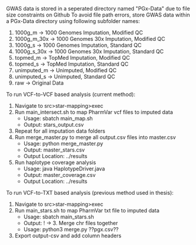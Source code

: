 GWAS data is stored in a seperated directory named "PGx-Data" due to file size constraints on Github
To avoid file path errors, store GWAS data within a PGx-Data directory using following subfolder names:
  1. 1000g_m        -> 1000 Genomes Imputation, Modified QC
  2. 1000g_m_30x    -> 1000 Genomes 30x Imputation, Modified QC
  3. 1000g_s        -> 1000 Genomes Imputation, Standard QC
  4. 1000g_s_30x    -> 1000 Genomes 30x Imputation, Standard QC
  5. topmed_m       -> TopMed Imputation, Modified QC
  6. topmed_s       -> TopMed Imputation, Standard QC
  7. unimputed_m    -> Unimputed, Modified QC
  8. unimputed_s    -> Unimputed, Standard QC
  9. raw            -> Original Data

To run VCF-to-VCF based analysis (current method):
  1. Navigate to src>star-mapping>exec
  2. Run main_intersect.sh to map PharmVar vcf files to imputed data
       - Usage: sbatch main_map.sh <imputation-data-folder>
       - Output: stars_output.csv
  3. Repeat for all imputation data folders
  4. Run merge_master.py to merge all output.csv files into master.csv
       - Usage: python merge_master.py
       - Output: master_stars.csv
       - Output Location: ../results
  5. Run haplotype coverage analysis
       - Usage: java HaplotypeDriver.java
       - Output: master_coverage.csv
       - Output Location: ../results

To run VCF-to-TXT based analysis (previous method used in thesis):
  1. Navigate to src>star-mapping>exec
  2. Run main_stars.sh to map PharmVar txt file to imputed data
       - Usage: sbatch main_stars.sh <imputation-data-folder>
       - Output: 
! -> 3. Merge chr files together
       - Usage: python3 merge.py <output-csv> <imputation-data-folder> ??pgx.csv??
  4. Export output-csv and add column headers
